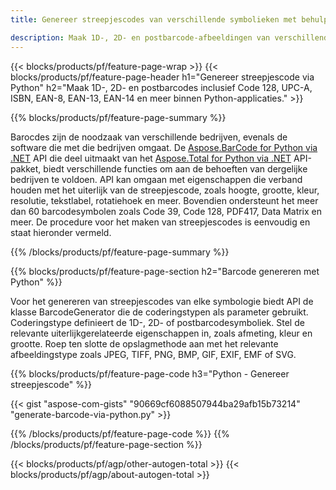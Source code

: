 ```yaml
---
title: Genereer streepjescodes van verschillende symbolieken met behulp van Python 

description: Maak 1D-, 2D- en postbarcode-afbeeldingen van verschillende symbolieken, waaronder 128 en QR in Python met behulp van enkele regels code 
---
```


{{< blocks/products/pf/feature-page-wrap >}}
{{< blocks/products/pf/feature-page-header h1="Genereer streepjescode via Python" h2="Maak 1D-, 2D- en postbarcodes inclusief Code 128, UPC-A, ISBN, EAN-8, EAN-13, EAN-14 en meer binnen Python-applicaties." >}}

{{% blocks/products/pf/feature-page-summary %}}

Barocdes zijn de noodzaak van verschillende bedrijven, evenals de software die met die bedrijven omgaat. De [Aspose.BarCode for Python via .NET](https://products.aspose.com/barcode/python-net/) API die deel uitmaakt van het [Aspose.Total for Python via .NET](https://products.aspose.com/total/python-net/) API-pakket, biedt verschillende functies om aan de behoeften van dergelijke bedrijven te voldoen. API kan omgaan met eigenschappen die verband houden met het uiterlijk van de streepjescode, zoals hoogte, grootte, kleur, resolutie, tekstlabel, rotatiehoek en meer. Bovendien ondersteunt het meer dan 60 barcodesymbolen zoals Code 39, Code 128, PDF417, Data Matrix en meer. De procedure voor het maken van streepjescodes is eenvoudig en staat hieronder vermeld.

{{% /blocks/products/pf/feature-page-summary  %}}

{{% blocks/products/pf/feature-page-section  h2="Barcode genereren met Python" %}}

Voor het genereren van streepjescodes van elke symbologie biedt API de klasse BarcodeGenerator die de coderingstypen als parameter gebruikt. Coderingstype definieert de 1D-, 2D- of postbarcodesymboliek. Stel de relevante uiterlijkgerelateerde eigenschappen in, zoals afmeting, kleur en grootte. Roep ten slotte de opslagmethode aan met het relevante afbeeldingstype zoals JPEG, TIFF, PNG, BMP, GIF, EXIF, EMF of SVG.

{{% blocks/products/pf/feature-page-code h3="Python - Genereer streepjescode" %}}

{{< gist "aspose-com-gists" "90669cf6088507944ba29afb15b73214" "generate-barcode-via-python.py" >}}

{{% /blocks/products/pf/feature-page-code  %}}
{{% /blocks/products/pf/feature-page-section %}}

{{< blocks/products/pf/agp/other-autogen-total >}}
{{< blocks/products/pf/agp/about-autogen-total >}}